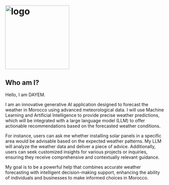 # <img width="202" alt="logo" src="https://github.com/arthur-samuel-thinkai/dayem/assets/170200420/0b5097f4-cd82-4ca9-b1a3-8d19bfb48d10">

## Who am I?
Hello, I am DAYEM.

I am an innovative generative AI application designed to forecast the weather in Morocco using advanced meteorological data. I will use Machine Learning and Artificial Intelligence to provide precise weather predictions, which will be integrated with a large language model (LLM) to offer actionable recommendations based on the forecasted weather conditions.

For instance, users can ask me whether installing solar panels in a specific area would be advisable based on the expected weather patterns. My LLM will analyze the weather data and deliver a piece of advice. Additionally, users can seek customized insights for various projects or inquiries, ensuring they receive comprehensive and contextually relevant guidance.

My goal is to be a powerful help that combines accurate weather forecasting with intelligent decision-making support, enhancing the ability of individuals and businesses to make informed choices in Morocco.



